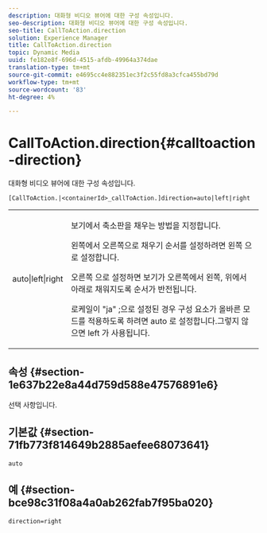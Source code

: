 ```yaml
---
description: 대화형 비디오 뷰어에 대한 구성 속성입니다.
seo-description: 대화형 비디오 뷰어에 대한 구성 속성입니다.
seo-title: CallToAction.direction
solution: Experience Manager
title: CallToAction.direction
topic: Dynamic Media
uuid: fe182e8f-696d-4515-afdb-49964a374dae
translation-type: tm+mt
source-git-commit: e4695cc4e882351ec3f2c55fd8a3cfca455bd79d
workflow-type: tm+mt
source-wordcount: '83'
ht-degree: 4%

---
```



# CallToAction.direction{#calltoaction-direction}

대화형 비디오 뷰어에 대한 구성 속성입니다.

`[CallToAction.|<containerId>_callToAction.]direction=auto|left|right`

<table id="table_441553CD34C94A58A9D7CBF772DEDDB6"> 
 <tbody> 
  <tr> 
   <td colname="col1"> <p> <span class="codeph"> auto|left|right  </span> </p> </td> 
   <td colname="col2"> <p> 보기에서 축소판을 채우는 방법을 지정합니다. </p> <p>왼쪽에서 오른쪽으로 채우기 순서를 설정하려면 <span class="codeph"> 왼쪽 </span>으로 설정합니다. </p> <p><span class="codeph"> 오른쪽 </span>으로 설정하면 보기가 오른쪽에서 왼쪽, 위에서 아래로 채워지도록 순서가 반전됩니다. </p> <p>로케일이 <span class="codeph"> "ja" </span>;으로 설정된 경우 구성 요소가 올바른 모드를 적용하도록 하려면 <span class="codeph"> auto </span>로 설정합니다.그렇지 않으면 <span class="codeph"> left </span>가 사용됩니다. </p> </td> 
  </tr> 
 </tbody> 
</table>

## 속성 {#section-1e637b22e8a44d759d588e47576891e6}

선택 사항입니다.

## 기본값 {#section-71fb773f814649b2885aefee68073641}

`auto`

## 예 {#section-bce98c31f08a4a0ab262fab7f95ba020}

```
direction=right
```

